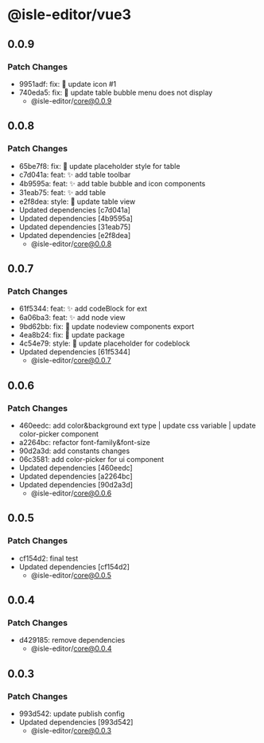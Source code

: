 # @isle-editor/vue3

## 0.0.9

### Patch Changes

- 9951adf: fix: 🐛 update icon #1
- 740eda5: fix: 🐛 update table bubble menu does not display
  - @isle-editor/core@0.0.9

## 0.0.8

### Patch Changes

- 65be7f8: fix: 🐛 update placeholder style for table
- c7d041a: feat: ✨ add table toolbar
- 4b9595a: feat: ✨ add table bubble and icon components
- 31eab75: feat: ✨ add table
- e2f8dea: style: 💄 update table view
- Updated dependencies [c7d041a]
- Updated dependencies [4b9595a]
- Updated dependencies [31eab75]
- Updated dependencies [e2f8dea]
  - @isle-editor/core@0.0.8

## 0.0.7

### Patch Changes

- 61f5344: feat: ✨ add codeBlock for ext
- 6a06ba3: feat: ✨ add node view
- 9bd62bb: fix: 🐛 update nodeview components export
- 4ea8b24: fix: 🐛 update package
- 4c54e79: style: 💄 update placeholder for codeblock
- Updated dependencies [61f5344]
  - @isle-editor/core@0.0.7

## 0.0.6

### Patch Changes

- 460eedc: add color&background ext type | update css variable | update color-picker component
- a2264bc: refactor font-family&font-size
- 90d2a3d: add constants changes
- 06c3581: add color-picker for ui component
- Updated dependencies [460eedc]
- Updated dependencies [a2264bc]
- Updated dependencies [90d2a3d]
  - @isle-editor/core@0.0.6

## 0.0.5

### Patch Changes

- cf154d2: final test
- Updated dependencies [cf154d2]
  - @isle-editor/core@0.0.5

## 0.0.4

### Patch Changes

- d429185: remove dependencies
  - @isle-editor/core@0.0.4

## 0.0.3

### Patch Changes

- 993d542: update publish config
- Updated dependencies [993d542]
  - @isle-editor/core@0.0.3
